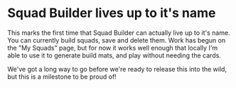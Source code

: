 # Squad Builder lives up to it's name

This marks the first time that Squad Builder can actually live up to it's name. You can currently build squads, save and
delete them. Work has begun on the "My Squads" page, but for now it works well enough that locally I'm able to use it to
generate build mats, and play without needing the cards.

We've got a long way to go before we're ready to release this into the wild, but this is a milestone to be proud of!